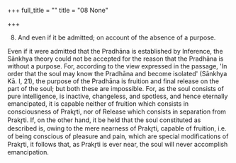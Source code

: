 +++
full_title = ""
title = "08 None"

+++


8. And even if it be admitted; on account of the absence of a purpose.

Even if it were admitted that the Pradhāna is established by Inference, the Sānkhya theory could not be accepted for the reason that the Pradhāna is without a purpose. For, according to the view expressed in the passage, 'In order that the soul may know the Pradhāna and become isolated' (Sānkhya Kā. I, 21), the purpose of the Pradhāna is fruition and final release on the part of the soul; but both these are impossible. For, as the soul consists of pure intelligence, is inactive, changeless, and spotless, and hence eternally emancipated, it is capable neither of fruition which consists in consciousness of Prakr̥ti, nor of Release which consists in separation from Prakr̥ti. If, on the other hand, it be held that the soul constituted as described is, owing to the mere nearness of Prakr̥ti, capable of fruition, i.e. of being conscious of pleasure and pain, which are special modifications of Prakr̥ti, it follows that, as Prakr̥ti is ever near, the soul will never accomplish emancipation.

